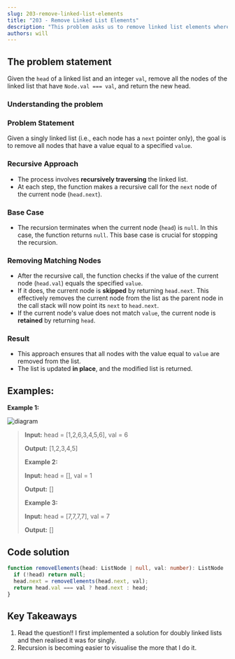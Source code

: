 ```yaml
---
slug: 203-remove-linked-list-elements
title: "203 - Remove Linked List Elements"
description: "This problem asks us to remove linked list elements where the value passed in equals the current linked list elements value."
authors: will
---
```


## The problem statement

Given the `head` of a linked list and an integer `val`, remove all the nodes of the linked list that have `Node.val === val`, and return the new head.

### Understanding the problem

### Problem Statement

Given a singly linked list (i.e., each node has a `next` pointer only), the goal is to remove all nodes that have a value equal to a specified `value`.

### Recursive Approach

- The process involves **recursively traversing** the linked list.
- At each step, the function makes a recursive call for the `next` node of the current node (`head.next`).

### Base Case

- The recursion terminates when the current node (`head`) is `null`. In this case, the function returns `null`. This base case is crucial for stopping the recursion.

### Removing Matching Nodes

- After the recursive call, the function checks if the value of the current node (`head.val`) equals the specified `value`.
- If it does, the current node is **skipped** by returning `head.next`. This effectively removes the current node from the list as the parent node in the call stack will now point its `next` to `head.next`.
- If the current node's value does not match `value`, the current node is **retained** by returning `head`.

### Result

- This approach ensures that all nodes with the value equal to `value` are removed from the list.
- The list is updated **in place**, and the modified list is returned.

## Examples:

**Example 1:**

![diagram](https://assets.leetcode.com/uploads/2021/03/06/removelinked-list.jpg)

> **Input:** head = [1,2,6,3,4,5,6], val = 6
>
> **Output:** [1,2,3,4,5]
>
> **Example 2:**
>
> **Input:** head = [], val = 1
>
> **Output:** []
>
> **Example 3:**
>
> **Input:** head = [7,7,7,7], val = 7
>
> **Output:** []

## Code solution

```ts
function removeElements(head: ListNode | null, val: number): ListNode | null {
  if (!head) return null;
  head.next = removeElements(head.next, val);
  return head.val === val ? head.next : head;
}
```

## Key Takeaways

1. Read the question!! I first implemented a solution for doubly linked lists and then realised it was for singly.
2. Recursion is becoming easier to visualise the more that I do it.
